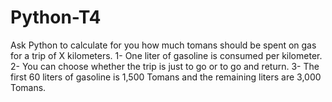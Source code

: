 # Python-T4
Ask Python to calculate for you how much tomans should be spent on gas for a trip of X kilometers. 1- One liter of gasoline is consumed per kilometer. 2- You can choose whether the trip is just to go or to go and return. 3- The first 60 liters of gasoline is 1,500 Tomans and the remaining liters are 3,000 Tomans.
